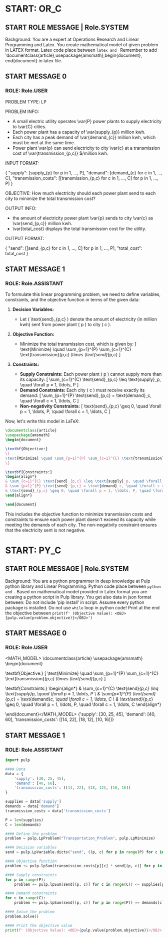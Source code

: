 # START: OR_C 
## START ROLE MESSAGE | Role.SYSTEM 
Background: You are a expert at Operations Research and Linear Programming and Latex. You create mathematical model of given problem in LATEX format. Latex code place between ```latex and ``` Remember to add 'documentclass{article},usepackage{amsmath},begin{document}, end{document} in latex file. 
## START MESSAGE 0 
### ROLE: Role.USER
<DESCRIPTION>
PROBLEM TYPE: LP

PROBLEM INFO:

- A small electric utility operates \var{P} power plants to supply electricity to \var{C} cities.
- Each power plant has a capacity of \var{supply_{p}} million kwh.
- Each city has a peak demand of \var{demand_{c}} million kwh, which must be met at the same time.
- Power plant \var{p} can send electricity to city \var{c} at a transmission cost of \var{transmission_{p,c}} $/million kwh.

INPUT FORMAT: 

{
    "supply": [supply_{p} for p in 1, ..., P],
    "demand": [demand_{c} for c in 1, ..., C],
    "transmission_costs": [[transmission_{p,c} for c in 1, ..., C] for p in 1, ..., P]
}

OBJECTIVE: How much electricity should each power plant send to each city to minimize the total transmission cost?

OUTPUT INFO:

- the amount of electricity power plant \var{p} sends to city \var{c} as \var{send_{p,c}} million kwh.
- \var{total_cost} displays the total transmission cost for the utility.

OUTPUT FORMAT:

{
    "send": [[send_{p,c} for c in 1, ..., C] for p in 1, ..., P],
    "total_cost": total_cost
}

</DESCRIPTION>


## START MESSAGE 1 
### ROLE: Role.ASSISTANT
To formulate this linear programming problem, we need to define variables, constraints, and the objective function in terms of the given data:

1. **Decision Variables:**
   - Let \( \text{send}_{p,c} \) denote the amount of electricity (in million kwh) sent from power plant \( p \) to city \( c \).

2. **Objective Function:**
   - Minimize the total transmission cost, which is given by:
   \[
   \text{Minimize} \quad \sum_{p=1}^{P} \sum_{c=1}^{C} \text{transmission}_{p,c} \times \text{send}_{p,c}
   \]

3. **Constraints:**
   - **Supply Constraints:** Each power plant \( p \) cannot supply more than its capacity:
     \[
     \sum_{c=1}^{C} \text{send}_{p,c} \leq \text{supply}_p, \quad \forall p = 1, \ldots, P
     \]
   - **Demand Constraints:** Each city \( c \) must receive exactly its demand:
     \[
     \sum_{p=1}^{P} \text{send}_{p,c} = \text{demand}_c, \quad \forall c = 1, \ldots, C
     \]
   - **Non-negativity Constraints:**
     \[
     \text{send}_{p,c} \geq 0, \quad \forall p = 1, \ldots, P, \quad \forall c = 1, \ldots, C
     \]

Now, let's write this model in LaTeX:

```latex
\documentclass{article}
\usepackage{amsmath}
\begin{document}

\textbf{Objective:}
\[
\text{Minimize} \quad \sum_{p=1}^{P} \sum_{c=1}^{C} \text{transmission}_{p,c} \times \text{send}_{p,c}
\]

\textbf{Constraints:}
\begin{align*}
& \sum_{c=1}^{C} \text{send}_{p,c} \leq \text{supply}_p, \quad \forall p = 1, \ldots, P \\
& \sum_{p=1}^{P} \text{send}_{p,c} = \text{demand}_c, \quad \forall c = 1, \ldots, C \\
& \text{send}_{p,c} \geq 0, \quad \forall p = 1, \ldots, P, \quad \forall c = 1, \ldots, C
\end{align*}

\end{document}
```

This includes the objective function to minimize transmission costs and constraints to ensure each power plant doesn't exceed its capacity while meeting the demands of each city. The non-negativity constraint ensures that the electricity sent is not negative.

# START: PY_C 
## START ROLE MESSAGE | Role.SYSTEM 
Background: You are a python programmer in deep knowledge at Pulp python library and Linear Programming. Python code place between ```python and ```. Based on mathematical model provided in Latex format you are creating a python script in Pulp library. You get also data in json format between: <DATA></DATA> Do not include 'pip install' in script. Assume every python package is installed. Do not use `while` loop in python code! Print at the end the objective between <OBJ></OBJ> `print(f' (Objective Value): <OBJ>{pulp.value(problem.objective)}</OBJ>')` 
## START MESSAGE 0 
### ROLE: Role.USER
<MATH_MODEL>
\documentclass{article}
\usepackage{amsmath}
\begin{document}

\textbf{Objective:}
\[
\text{Minimize} \quad \sum_{p=1}^{P} \sum_{c=1}^{C} \text{transmission}_{p,c} \times \text{send}_{p,c}
\]

\textbf{Constraints:}
\begin{align*}
& \sum_{c=1}^{C} \text{send}_{p,c} \leq \text{supply}_p, \quad \forall p = 1, \ldots, P \\
& \sum_{p=1}^{P} \text{send}_{p,c} = \text{demand}_c, \quad \forall c = 1, \ldots, C \\
& \text{send}_{p,c} \geq 0, \quad \forall p = 1, \ldots, P, \quad \forall c = 1, \ldots, C
\end{align*}

\end{document}</MATH_MODEL>
<DATA>
{'supply': [30, 25, 45], 'demand': [40, 60], 'transmission_costs': [[14, 22], [18, 12], [10, 16]]}</DATA>


## START MESSAGE 1 
### ROLE: Role.ASSISTANT
```python
import pulp

#### Data
data = {
    'supply': [30, 25, 45],
    'demand': [40, 60],
    'transmission_costs': [[14, 22], [18, 12], [10, 16]]
}

supplies = data['supply']
demands = data['demand']
transmission_costs = data['transmission_costs']

P = len(supplies)
C = len(demands)

#### Define the problem
problem = pulp.LpProblem("Transportation_Problem", pulp.LpMinimize)

#### Decision variables
send = pulp.LpVariable.dicts("send", ((p, c) for p in range(P) for c in range(C)), lowBound=0, cat='Continuous')

#### Objective function
problem += pulp.lpSum(transmission_costs[p][c] * send[(p, c)] for p in range(P) for c in range(C))

#### Supply constraints
for p in range(P):
    problem += pulp.lpSum(send[(p, c)] for c in range(C)) <= supplies[p]

#### Demand constraints
for c in range(C):
    problem += pulp.lpSum(send[(p, c)] for p in range(P)) == demands[c]

#### Solve the problem
problem.solve()

#### Print the objective value
print(f' (Objective Value): <OBJ>{pulp.value(problem.objective)}</OBJ>')
```

